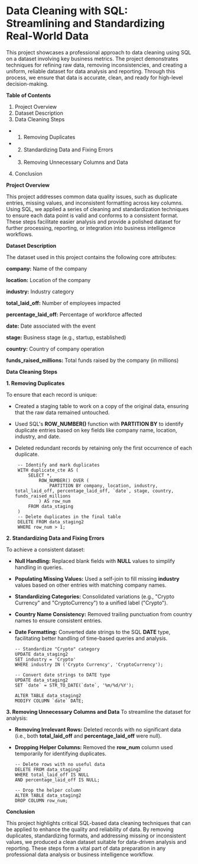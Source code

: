 # Data Cleaning with SQL: Streamlining and Standardizing Real-World Data
This project showcases a professional approach to data cleaning using SQL on a dataset involving key business metrics. The project demonstrates techniques for refining raw data, removing inconsistencies, and creating a uniform, reliable dataset for data analysis and reporting. Through this process, we ensure that data is accurate, clean, and ready for high-level decision-making.

**Table of Contents**

1) Project Overview
2) Dataset Description
3) Data Cleaning Steps
* 1. Removing Duplicates
* 2. Standardizing Data and Fixing Errors
* 3. Removing Unnecessary Columns and Data
4) Conclusion

**Project Overview**

This project addresses common data quality issues, such as duplicate entries, missing values, and inconsistent formatting across key columns. Using SQL, we applied a series of cleaning and standardization techniques to ensure each data point is valid and conforms to a consistent format. These steps facilitate easier analysis and provide a polished dataset for further processing, reporting, or integration into business intelligence workflows.

**Dataset Description**

The dataset used in this project contains the following core attributes:

**company:** Name of the company

**location:** Location of the company 

**industry:** Industry category

**total_laid_off:** Number of employees impacted

**percentage_laid_off:** Percentage of workforce affected

**date:** Date associated with the event

**stage:** Business stage (e.g., startup, established)

**country:** Country of company operation

**funds_raised_millions:** Total funds raised by the company (in millions)

**Data Cleaning Steps**

**1. Removing Duplicates**

To ensure that each record is unique:

* Created a staging table to work on a copy of the original data, ensuring that the raw data remained untouched.
* Used SQL's **ROW_NUMBER()** function with **PARTITION BY** to identify duplicate entries based on key fields like company name, location, industry, and date.
* Deleted redundant records by retaining only the first occurrence of each duplicate.

       -- Identify and mark duplicates
       WITH duplicate_cte AS (
           SELECT *,
               ROW_NUMBER() OVER (
                   PARTITION BY company, location, industry, total_laid_off, percentage_laid_off, `date`, stage, country, funds_raised_millions
               ) AS row_num
           FROM data_staging
       )
       -- Delete duplicates in the final table
       DELETE FROM data_staging2
       WHERE row_num > 1;

**2. Standardizing Data and Fixing Errors**

To achieve a consistent dataset:

* **Null Handling:** Replaced blank fields with **NULL** values to simplify handling in queries.
  
* **Populating Missing Values:** Used a self-join to fill missing **industry** values based on other entries with matching company names.
  
* **Standardizing Categories:** Consolidated variations (e.g., "Crypto Currency" and "CryptoCurrency") to a unified label ("Crypto").
  
* **Country Name Consistency:** Removed trailing punctuation from country names to ensure consistent entries.
  
* **Date Formatting:** Converted date strings to the SQL **DATE** type, facilitating better handling of time-based queries and analysis.

      -- Standardize "Crypto" category
      UPDATE data_staging2
      SET industry = 'Crypto'
      WHERE industry IN ('Crypto Currency', 'CryptoCurrency');

      -- Convert date strings to DATE type
      UPDATE data_staging2
      SET `date` = STR_TO_DATE(`date`, '%m/%d/%Y');

      ALTER TABLE data_staging2
      MODIFY COLUMN `date` DATE;

**3. Removing Unnecessary Columns and Data**
To streamline the dataset for analysis:

* **Removing Irrelevant Rows:** Deleted records with no significant data (i.e., both **total_laid_off** and **percentage_laid_off** were null).
  
* **Dropping Helper Columns:** Removed the **row_num** column used temporarily for identifying duplicates.

      -- Delete rows with no useful data
      DELETE FROM data_staging2
      WHERE total_laid_off IS NULL
      AND percentage_laid_off IS NULL;

      -- Drop the helper column
      ALTER TABLE data_staging2
      DROP COLUMN row_num;

**Conclusion**

This project highlights critical SQL-based data cleaning techniques that can be applied to enhance the quality and reliability of data. By removing duplicates, standardizing formats, and addressing missing or inconsistent values, we produced a clean dataset suitable for data-driven analysis and reporting. These steps form a vital part of data preparation in any professional data analysis or business intelligence workflow.












